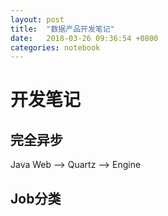 ```yaml
---
layout: post
title:  "数据产品开发笔记"
date:   2018-03-26 09:36:54 +0800
categories: notebook
---
```


# 开发笔记

## 完全异步
Java Web ——> Quartz ——> Engine

## Job分类

